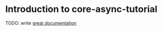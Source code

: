 # Introduction to core-async-tutorial

TODO: write [great documentation](http://jacobian.org/writing/what-to-write/)
